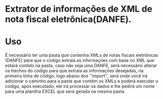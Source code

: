 # Extrator de informações de XML de nota fiscal eletrônica(DANFE).

# Uso
É necessário ter uma pasta que contenha XMLs de notas fiscais eletrônicas (DANFE) para que o código extraia as informações com base no XML que estará contido na pasta, caso não seja uma DANFE, será necessário alterar os trechos do código para que extraia as informações desejadas, na primeira linha de código, logo abaixo dos ''import'', será onde você irá adicionar o caminho para a pasta que contém os XMLs e poderá executar o código, após executado, ele irá processar os dados e lhe pedirá um nome para uma planilha EXCEL que será gerada na mesma pasta.
